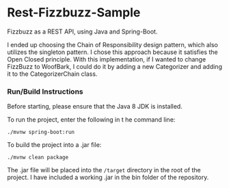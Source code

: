 # Rest-Fizzbuzz-Sample
Fizzbuzz as a REST API, using Java and Spring-Boot.

I ended up choosing the Chain of Responsibility design pattern, which also utilizes the singleton 
pattern. I chose this approach because it satisfies the Open Closed principle. With this
implementation, if I wanted to change FizzBuzz to WoofBark, I could do it by adding a new Categorizer
and adding it to the CategorizerChain class.

### Run/Build Instructions
Before starting, please ensure that the Java 8 JDK is installed.

To run the project, enter the following in t he command line:
````
./mvnw spring-boot:run
````

To build the project into a .jar file:
````
./mvnw clean package
````

The .jar file will be placed into the `/target` directory in the root of the project. 
I have included a working .jar in the bin folder of the repository.